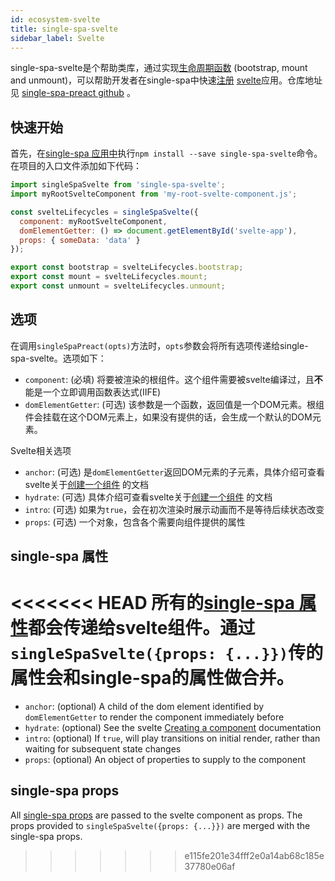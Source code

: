```yaml
---
id: ecosystem-svelte
title: single-spa-svelte
sidebar_label: Svelte
---
```


single-spa-svelte是个帮助类库，通过实现[生命周期函数](building-applications.md#registered-application-lifecycle) (bootstrap, mount and unmount)，可以帮助开发者在single-spa中快速[注册](configuration#registering-applications) [svelte](https://svelte.dev/)应用。仓库地址见 [single-spa-preact github](https://github.com/single-spa/single-spa-svelte) 。

## 快速开始

首先，在[single-spa 应用中](https://github.com/single-spa/single-spa/blob/master/docs/applications.md#registered-applications)执行`npm install --save single-spa-svelte`命令。在项目的入口文件添加如下代码：

```js
import singleSpaSvelte from 'single-spa-svelte';
import myRootSvelteComponent from 'my-root-svelte-component.js';

const svelteLifecycles = singleSpaSvelte({
  component: myRootSvelteComponent,
  domElementGetter: () => document.getElementById('svelte-app'),
  props: { someData: 'data' }
});

export const bootstrap = svelteLifecycles.bootstrap;
export const mount = svelteLifecycles.mount;
export const unmount = svelteLifecycles.unmount;
```

## 选项
在调用`singleSpaPreact(opts)`方法时，```opts```参数会将所有选项传递给single-spa-svelte。选项如下：

- `component`: (必填) 将要被渲染的根组件。这个组件需要被svelte编译过，且**不**能是一个立即调用函数表达式(IIFE)
- `domElementGetter`: (可选) 该参数是一个函数，返回值是一个DOM元素。根组件会挂载在这个DOM元素上，如果没有提供的话，会生成一个默认的DOM元素。

Svelte相关选项
- `anchor`: (可选) 是`domElementGetter`返回DOM元素的子元素，具体介绍可查看svelte关于[创建一个组件](https://svelte.dev/docs#Creating_a_component) 的文档
- `hydrate`: (可选) 具体介绍可查看svelte关于[创建一个组件](https://svelte.dev/docs#Creating_a_component) 的文档
- `intro`: (可选) 如果为`true`，会在初次渲染时展示动画而不是等待后续状态改变
- `props`: (可选) 一个对象，包含各个需要向组件提供的属性

## single-spa 属性

<<<<<<< HEAD
所有的[single-spa 属性](./api.md#registerapplication)都会传递给svelte组件。通过`singleSpaSvelte({props: {...}})`传的属性会和single-spa的属性做合并。
=======
- `anchor`: (optional) A child of the dom element identified by `domElementGetter` to render the component immediately before
- `hydrate`: (optional) See the svelte [Creating a component](https://svelte.dev/docs#Creating_a_component) documentation
- `intro`: (optional) If `true`, will play transitions on initial render, rather than waiting for subsequent state changes
- `props`: (optional) An object of properties to supply to the component

## single-spa props

All [single-spa props](/docs/api/#registerapplication) are passed to the svelte component as props. The props provided to `singleSpaSvelte({props: {...}})` are merged with the single-spa props.
>>>>>>> e115fe201e34fff2e0a14ab68c185e37780e06af
